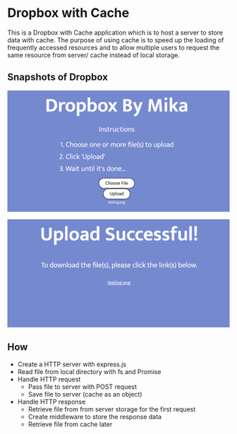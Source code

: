 # Dropbox with Cache

This is a Dropbox with Cache application which is to host a server to store data with cache. The purpose of using cache is to speed up the loading of frequently accessed resources and to allow multiple users to request the same resource from server/ cache instead of local storage.

## Snapshots of Dropbox

![](images/dropbox-1.png)

![](images/dropbox-2.png)

## How
* Create a HTTP server with express.js
* Read file from local directory with fs and Promise
* Handle HTTP request  
    * Pass file to server with POST request
    * Save file to server (cache as an object)
* Handle HTTP response
    * Retrieve file from from server storage for the first request
    * Create middleware to store the response data
    * Retrieve file from cache later



